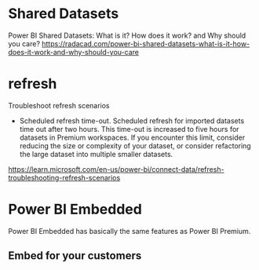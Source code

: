


# Shared Datasets

Power BI Shared Datasets: What is it? How does it work? and Why should you care?
https://radacad.com/power-bi-shared-datasets-what-is-it-how-does-it-work-and-why-should-you-care



# refresh

Troubleshoot refresh scenarios
- Scheduled refresh time-out. Scheduled refresh for imported datasets time out after two hours. This time-out is increased to five hours for datasets in Premium workspaces. If you encounter this limit, consider reducing the size or complexity of your dataset, or consider refactoring the large dataset into multiple smaller datasets.

https://learn.microsoft.com/en-us/power-bi/connect-data/refresh-troubleshooting-refresh-scenarios


# Power BI Embedded 


Power BI Embedded has basically the same features as Power BI Premium.


## Embed for your customers


